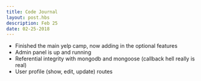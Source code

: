 ```yaml
---
title: Code Journal
layout: post.hbs
description: Feb 25
date: 02-25-2018
---
```


- Finished the main yelp camp, now adding in the optional features
- Admin panel is up and running
- Referential integrity with mongodb and mongoose (callback hell really is real)
- User profile (show, edit, update) routes
